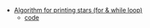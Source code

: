 * [Algorithm for printing stars (for & while loop)](https://drive.google.com/file/d/19MbZauGkkeVSaJ6jjRcs-EYAI6xfG01z/view?usp=sharing) 
    * [code](Lecture16Stars.java)
